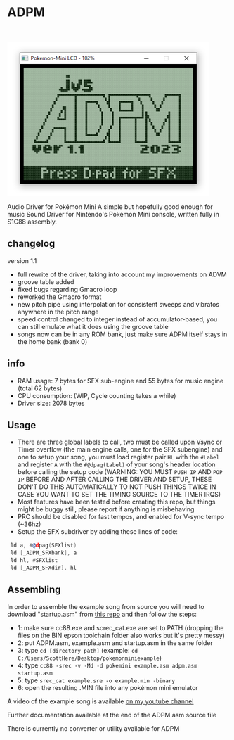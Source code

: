 # ADPM
<br><p align="left"><img src="https://github.com/jvsTSX/ADPM/blob/main/ADPM_ex_screen.png?raw=true" alt="ADPM" width="460" height="350"/>
 
Audio Driver for Pokémon Mini
A simple but hopefully good enough for music Sound Driver for Nintendo's Pokémon Mini console, written fully in S1C88 assembly. 

## changelog
version 1.1
- full rewrite of the driver, taking into account my improvements on ADVM
- groove table added
- fixed bugs regarding Gmacro loop
- reworked the Gmacro format
- new pitch pipe using interpolation for consistent sweeps and vibratos anywhere in the pitch range
- speed control changed to integer instead of accumulator-based, you can still emulate what it does using the groove table
- songs now can be in any ROM bank, just make sure ADPM itself stays in the home bank (bank 0)

## info
- RAM usage: 7 bytes for SFX sub-engine and 55 bytes for music engine (total 62 bytes)
- CPU consumption: (WIP, Cycle counting takes a while)
- Driver size: 2078 bytes

## Usage
- There are three global labels to call, two must be called upon Vsync or Timer overflow (the main engine calls, one for the SFX subengine) and one to setup your song, you must load register pair `HL` with the `#Label` and register `A` with the `#@dpag(Label)` of your song's header location before calling the setup code (WARNING: YOU MUST `PUSH IP` AND `POP IP` BEFORE AND AFTER CALLING THE DRIVER AND SETUP, THESE DON'T DO THIS AUTOMATICALLY TO NOT PUSH THINGS TWICE IN CASE YOU WANT TO SET THE TIMING SOURCE TO THE TIMER IRQS)
- Most features have been tested before creating this repo, but things might be buggy still, please report if anything is misbehaving
- PRC should be disabled for fast tempos, and enabled for V-sync tempo (~36hz)
- Setup the SFX subdriver by adding these lines of code:
```asm
 ld a, #@dpag(SFXlist)
 ld [_ADPM_SFXbank], a
 ld hl, #SFXlist      
 ld [_ADPM_SFXdir], hl
```

## Assembling 

In order to assemble the example song from source you will need to download "startup.asm" from [this repo](https://github.com/pokemon-mini/c88-pokemini/blob/master/examples/helloworld/src/startup.asm) and then follow the steps:
- 1: make sure cc88.exe and screc_cat.exe are set to PATH (dropping the files on the BIN epson toolchain folder also works but it's pretty messy)
- 2: put ADPM.asm, example.asm and startup.asm in the same folder
- 3: type `cd [directory path]` (example: `cd C:/Users/ScottHere/Desktop/pokemonminiexample`)
- 4: type `cc88 -srec -v -Md -d pokemini example.asm adpm.asm startup.asm`
- 5: type `srec_cat example.sre -o example.min -binary`
- 6: open the resulting .MIN file into any pokémon mini emulator

A video of the example song is available [on my youtube channel](https://youtu.be/Z2X9NSDcpnk)

Further documentation available at the end of the ADPM.asm source file

There is currently no converter or utility available for ADPM

